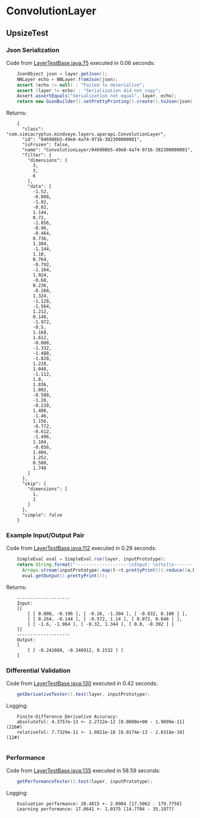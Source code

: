 # ConvolutionLayer
## UpsizeTest
### Json Serialization
Code from [LayerTestBase.java:75](../../../../../../../../../MindsEye/src/test/java/com/simiacryptus/mindseye/layers/LayerTestBase.java#L75) executed in 0.06 seconds: 
```java
    JsonObject json = layer.getJson();
    NNLayer echo = NNLayer.fromJson(json);
    assert (echo != null) : "Failed to deserialize";
    assert (layer != echo) : "Serialization did not copy";
    Assert.assertEquals("Serialization not equal", layer, echo);
    return new GsonBuilder().setPrettyPrinting().create().toJson(json);
```

Returns: 

```
    {
      "class": "com.simiacryptus.mindseye.layers.aparapi.ConvolutionLayer",
      "id": "046908b5-49e8-4a74-9716-382300000001",
      "isFrozen": false,
      "name": "ConvolutionLayer/046908b5-49e8-4a74-9716-382300000001",
      "filter": {
        "dimensions": [
          3,
          3,
          6
        ],
        "data": [
          -1.52,
          -0.088,
          -1.02,
          -0.02,
          1.144,
          0.72,
          -1.856,
          -0.96,
          -0.464,
          0.736,
          1.384,
          -1.144,
          1.18,
          0.764,
          -0.792,
          -1.164,
          1.924,
          -0.68,
          0.236,
          -0.268,
          1.324,
          -1.128,
          -1.564,
          1.212,
          0.148,
          -1.972,
          -0.5,
          1.168,
          1.612,
          -0.008,
          -1.332,
          -1.488,
          -1.828,
          1.228,
          1.048,
          -1.112,
          1.8,
          1.836,
          1.092,
          -0.588,
          -1.28,
          -0.228,
          1.408,
          -1.46,
          1.156,
          -0.772,
          -0.612,
          -1.496,
          1.104,
          -0.656,
          1.404,
          1.252,
          0.588,
          1.748
        ]
      },
      "skip": {
        "dimensions": [
          1,
          1
        ]
      },
      "simple": false
    }
```



### Example Input/Output Pair
Code from [LayerTestBase.java:112](../../../../../../../../../MindsEye/src/test/java/com/simiacryptus/mindseye/layers/LayerTestBase.java#L112) executed in 0.29 seconds: 
```java
    SimpleEval eval = SimpleEval.run(layer, inputPrototype);
    return String.format("--------------------\nInput: \n[%s]\n--------------------\nOutput: \n%s",
      Arrays.stream(inputPrototype).map(t->t.prettyPrint()).reduce((a,b)->a+",\n"+b).get(),
      eval.getOutput().prettyPrint());
```

Returns: 

```
    --------------------
    Input: 
    [[
    	[ [ 0.008, -0.196 ], [ -0.26, -1.304 ], [ -0.832, 0.108 ] ],
    	[ [ 0.264, -0.144 ], [ -0.572, 1.14 ], [ 0.072, 0.648 ] ],
    	[ [ -1.6, -1.964 ], [ -0.32, 1.344 ], [ 0.8, -0.392 ] ]
    ]]
    --------------------
    Output: 
    [
    	[ [ -0.241088, -0.346912, 0.1532 ] ]
    ]
```



### Differential Validation
Code from [LayerTestBase.java:130](../../../../../../../../../MindsEye/src/test/java/com/simiacryptus/mindseye/layers/LayerTestBase.java#L130) executed in 0.42 seconds: 
```java
    getDerivativeTester().test(layer, inputPrototype);
```
Logging: 
```
    Finite-Difference Derivative Accuracy:
    absoluteTol: 4.3757e-13 +- 2.2722e-12 [0.0000e+00 - 1.9899e-11] (216#)
    relativeTol: 7.7329e-11 +- 1.0821e-10 [8.0174e-13 - 2.6318e-10] (12#)
    
```

### Performance
Code from [LayerTestBase.java:135](../../../../../../../../../MindsEye/src/test/java/com/simiacryptus/mindseye/layers/LayerTestBase.java#L135) executed in 58.59 seconds: 
```java
    getPerformanceTester().test(layer, inputPrototype);
```
Logging: 
```
    Evaluation performance: 20.4815 +- 2.0904 [17.5062 - 179.7758]
    Learning performance: 17.0641 +- 1.0375 [14.7704 - 35.1977]
    
```


